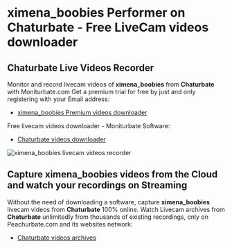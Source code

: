 # ximena_boobies Performer on Chaturbate - Free LiveCam videos downloader

## Chaturbate Live Videos Recorder

Monitor and record livecam videos of **ximena_boobies** from **Chaturbate** with Moniturbate.com
Get a premium trial for free by just and only registering with your Email address:
* [ximena_boobies Premium videos downloader](https://moniturbate.com/request-demo-licence-key.html)

Free livecam videos downloader - Moniturbate Software:
* [Chaturbate videos downloader](https://moniturbate.com/moniturbate-download-software.html)

![ximena_boobies livecam videos recorder](https://peachurnet.com/templates/moniturbate-software.png)


## Capture ximena_boobies videos from the Cloud and watch your recordings on Streaming

Without the need of downloading a software, capture **ximena_boobies** livecam videos from **Chaturbate** 100% online.
Watch Livecam archives from **Chaturbate** unlimitedly from thousands of existing recordings, only on Peachurbate.com and its websites network:
* [Chaturbate videos archives](https://peachurnet.com/)
